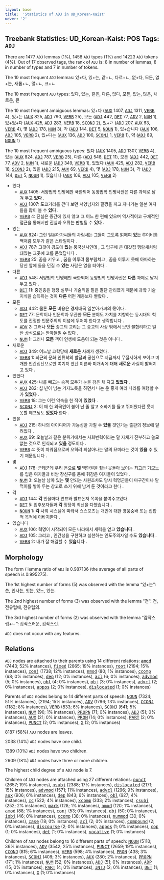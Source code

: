 ```yaml
---
layout: base
title:  'Statistics of ADJ in UD_Korean-Kaist'
udver: '2'
---
```


## Treebank Statistics: UD_Korean-Kaist: POS Tags: `ADJ`

There are 1477 `ADJ` lemmas (1%), 1458 `ADJ` types (1%) and 14223 `ADJ` tokens (4%).
Out of 17 observed tags, the rank of `ADJ` is: 8 in number of lemmas, 8 in number of types and 7 in number of tokens.

The 10 most frequent `ADJ` lemmas: 있+다, 있+는, 같+ㄴ, 다르+ㄴ, 없+다, 모든, 없+는, 새롭+ㄴ, 많+ㄴ, 크+ㄴ

The 10 most frequent `ADJ` types:  있다, 있는, 같은, 다른, 없다, 모든, 없는, 많은, 새로운, 큰

The 10 most frequent ambiguous lemmas: 있+다 (<tt><a href="ko_kaist-pos-AUX.html">AUX</a></tt> 1407, <tt><a href="ko_kaist-pos-ADJ.html">ADJ</a></tt> 1311, <tt><a href="ko_kaist-pos-VERB.html">VERB</a></tt> 4), 있+는 (<tt><a href="ko_kaist-pos-AUX.html">AUX</a></tt> 825, <tt><a href="ko_kaist-pos-ADJ.html">ADJ</a></tt> 790, <tt><a href="ko_kaist-pos-VERB.html">VERB</a></tt> 25), 모든 (<tt><a href="ko_kaist-pos-ADJ.html">ADJ</a></tt> 442, <tt><a href="ko_kaist-pos-DET.html">DET</a></tt> 77, <tt><a href="ko_kaist-pos-ADV.html">ADV</a></tt> 2, <tt><a href="ko_kaist-pos-NUM.html">NUM</a></tt> 1), 있+었+다 (<tt><a href="ko_kaist-pos-AUX.html">AUX</a></tt> 425, <tt><a href="ko_kaist-pos-ADJ.html">ADJ</a></tt> 283, <tt><a href="ko_kaist-pos-VERB.html">VERB</a></tt> 18, <tt><a href="ko_kaist-pos-SCONJ.html">SCONJ</a></tt> 2), 있+ㄹ (<tt><a href="ko_kaist-pos-ADJ.html">ADJ</a></tt> 207, <tt><a href="ko_kaist-pos-AUX.html">AUX</a></tt> 63, <tt><a href="ko_kaist-pos-VERB.html">VERB</a></tt> 4), 몇 (<tt><a href="ko_kaist-pos-ADJ.html">ADJ</a></tt> 178, <tt><a href="ko_kaist-pos-NUM.html">NUM</a></tt> 3), 각 (<tt><a href="ko_kaist-pos-ADJ.html">ADJ</a></tt> 144, <tt><a href="ko_kaist-pos-DET.html">DET</a></tt> 5, <tt><a href="ko_kaist-pos-NOUN.html">NOUN</a></tt> 1), 있+습니다 (<tt><a href="ko_kaist-pos-AUX.html">AUX</a></tt> 106, <tt><a href="ko_kaist-pos-ADJ.html">ADJ</a></tt> 105, <tt><a href="ko_kaist-pos-VERB.html">VERB</a></tt> 2), 있+다는 (<tt><a href="ko_kaist-pos-AUX.html">AUX</a></tt> 136, <tt><a href="ko_kaist-pos-ADJ.html">ADJ</a></tt> 100, <tt><a href="ko_kaist-pos-SCONJ.html">SCONJ</a></tt> 1, <tt><a href="ko_kaist-pos-VERB.html">VERB</a></tt> 1), 약 (<tt><a href="ko_kaist-pos-ADJ.html">ADJ</a></tt> 89, <tt><a href="ko_kaist-pos-NOUN.html">NOUN</a></tt> 1)

The 10 most frequent ambiguous types:  있다 (<tt><a href="ko_kaist-pos-AUX.html">AUX</a></tt> 1405, <tt><a href="ko_kaist-pos-ADJ.html">ADJ</a></tt> 1307, <tt><a href="ko_kaist-pos-VERB.html">VERB</a></tt> 4), 있는 (<tt><a href="ko_kaist-pos-AUX.html">AUX</a></tt> 824, <tt><a href="ko_kaist-pos-ADJ.html">ADJ</a></tt> 787, <tt><a href="ko_kaist-pos-VERB.html">VERB</a></tt> 25), 다른 (<tt><a href="ko_kaist-pos-ADJ.html">ADJ</a></tt> 548, <tt><a href="ko_kaist-pos-DET.html">DET</a></tt> 11), 모든 (<tt><a href="ko_kaist-pos-ADJ.html">ADJ</a></tt> 442, <tt><a href="ko_kaist-pos-DET.html">DET</a></tt> 77, <tt><a href="ko_kaist-pos-ADV.html">ADV</a></tt> 2, <tt><a href="ko_kaist-pos-NUM.html">NUM</a></tt> 1), 새로운 (<tt><a href="ko_kaist-pos-ADJ.html">ADJ</a></tt> 349, <tt><a href="ko_kaist-pos-VERB.html">VERB</a></tt> 1), 있었다 (<tt><a href="ko_kaist-pos-AUX.html">AUX</a></tt> 425, <tt><a href="ko_kaist-pos-ADJ.html">ADJ</a></tt> 282, <tt><a href="ko_kaist-pos-VERB.html">VERB</a></tt> 18, <tt><a href="ko_kaist-pos-SCONJ.html">SCONJ</a></tt> 2), 있을 (<tt><a href="ko_kaist-pos-ADJ.html">ADJ</a></tt> 215, <tt><a href="ko_kaist-pos-AUX.html">AUX</a></tt> 69, <tt><a href="ko_kaist-pos-VERB.html">VERB</a></tt> 4), 몇 (<tt><a href="ko_kaist-pos-ADJ.html">ADJ</a></tt> 178, <tt><a href="ko_kaist-pos-NUM.html">NUM</a></tt> 3), 각 (<tt><a href="ko_kaist-pos-ADJ.html">ADJ</a></tt> 144, <tt><a href="ko_kaist-pos-DET.html">DET</a></tt> 5, <tt><a href="ko_kaist-pos-NOUN.html">NOUN</a></tt> 1), 있습니다 (<tt><a href="ko_kaist-pos-AUX.html">AUX</a></tt> 106, <tt><a href="ko_kaist-pos-ADJ.html">ADJ</a></tt> 105, <tt><a href="ko_kaist-pos-VERB.html">VERB</a></tt> 2)


* 있다
  * <tt><a href="ko_kaist-pos-AUX.html">AUX</a></tt> 1405: 서양법학 인명에만 국한되어 동양법학 인명사전은 다른 과제로 남겨 두고 <b>있다</b> .
  * <tt><a href="ko_kaist-pos-ADJ.html">ADJ</a></tt> 1307: 도쿄거리를 걷다 보면 서양남자와 팔짱을 끼고 지나가는 일본 여자들을 많이 볼 수 <b>있다</b> .
  * <tt><a href="ko_kaist-pos-VERB.html">VERB</a></tt> 4: 진실은 중간에 있지 않고 그 어느 한 편에 있으며 역사적이고 구체적인 접근을 통해서만 진실과 오류는 판별될 수 <b>있다</b> .
* 있는
  * <tt><a href="ko_kaist-pos-AUX.html">AUX</a></tt> 824: 그런 일본아가씨들의 차림새는 그들이 그토록 얽매여 <b>있는</b> 루이비통 백처럼 모두가 같은 스타일이다 .
  * <tt><a href="ko_kaist-pos-ADJ.html">ADJ</a></tt> 787: 그것이 경도에 <b>있는</b> 풍국신사인데 , 그 입구에 큰 대갓집 행랑채처럼 돼있는 그곳에 코를 묻었답니다 .
  * <tt><a href="ko_kaist-pos-VERB.html">VERB</a></tt> 25: 꿈을 키우고 , 꿈을 이루려 몸부림치고 , 꿈을 이루지 못해 아파하는 당신 앞에 돌을 던질 수 <b>있는</b> 사람은 없을 터이다 .
* 다른
  * <tt><a href="ko_kaist-pos-ADJ.html">ADJ</a></tt> 548: 서양법학 인명에만 국한되어 동양법학 인명사전은 <b>다른</b> 과제로 남겨 두고 있다 .
  * <tt><a href="ko_kaist-pos-DET.html">DET</a></tt> 11: 중인층은 행정 실무나 기술직을 맡은 말단 관리였기 때문에 과학 기술 지식을 습득하는 것이 <b>다른</b> 어떤 계층보다 빨랐다 .
* 모든
  * <tt><a href="ko_kaist-pos-ADJ.html">ADJ</a></tt> 442: 물론 <b>모든</b> 비용은 경제대국 일본아가씨의 몫이다 .
  * <tt><a href="ko_kaist-pos-DET.html">DET</a></tt> 77: 문학이나 인문학과 무관한 <b>모든</b> 분야도 가치를 지향하는 동시대의 척도를 진정한 인문주의의 이념에 두어야 한다고 생각합니다 .
  * <tt><a href="ko_kaist-pos-ADV.html">ADV</a></tt> 2: 그러나 <b>모든</b> 종교의 교리는 그 종교의 사상 밖에서 보면 불합리하고 일반 상식으로는 받아들일 수 없다 .
  * <tt><a href="ko_kaist-pos-NUM.html">NUM</a></tt> 1: 그러나 <b>모든</b> 책이 인생에 도움이 되는 것은 아니다 .
* 새로운
  * <tt><a href="ko_kaist-pos-ADJ.html">ADJ</a></tt> 349: 어느날 고학당에 <b>새로운</b> 사례가 생겼다 .
  * <tt><a href="ko_kaist-pos-VERB.html">VERB</a></tt> 1: 최근의 문화 인류학의 발달과 공헌으로 지금까지 무질서하게 보이고 미개한 인간집단으로만 여겨져 왔던 이른바 미개족에 대해 <b>새로운</b> 사실이 밝혀지고 있다 .
* 있었다
  * <tt><a href="ko_kaist-pos-AUX.html">AUX</a></tt> 425: 나를 빼고는 승객 모두가 눈을 감은 채 자고 <b>있었다</b> .
  * <tt><a href="ko_kaist-pos-ADJ.html">ADJ</a></tt> 282: 십 년이 넘는 기자노릇을 하면서 나는 운 좋게 여러 나라를 여행할 수가 <b>있었다</b> .
  * <tt><a href="ko_kaist-pos-VERB.html">VERB</a></tt> 18: 그는 이런 약속을 한 적이 <b>있었다</b> .
  * <tt><a href="ko_kaist-pos-SCONJ.html">SCONJ</a></tt> 2: 이 때 한 외국인이 불이 난 줄 알고 소화기를 들고 뛰어왔다던 웃지 못할 헤프닝도 <b>있었다</b> 한다 .
* 있을
  * <tt><a href="ko_kaist-pos-ADJ.html">ADJ</a></tt> 215: 하나의 아이디어가 가능성을 가질 수 <b>있을</b> 것인가는 출판의 정보에 달려있다 .
  * <tt><a href="ko_kaist-pos-AUX.html">AUX</a></tt> 69: 오늘날과 같은 분위기에서는 사회변혁이라는 말 자체가 진부하고 쓸모 없는 것으로 인식되고 <b>있을</b> 정도이다 .
  * <tt><a href="ko_kaist-pos-VERB.html">VERB</a></tt> 4: 뜻이 지워짐으로써 오히려 되살아나는 말의 묘미라는 것이 <b>있을</b> 수 있기 때문입니다 .
* 몇
  * <tt><a href="ko_kaist-pos-ADJ.html">ADJ</a></tt> 178: 군데군데 우리 돈으로 <b>몇</b> 백만원을 훨씬 웃돌아 보이는 최고급 기모노를 입은 여자들과 비싼 장신구를 몸에 휘감은 여자들이 있었다 .
  * <tt><a href="ko_kaist-pos-NUM.html">NUM</a></tt> 3: 오늘날 남아 있는 <b>몇</b> 안되는 사원조차도 당시 혁명군들이 마구간이나 말 먹이를 쌓아 두는 창고로 쓰기 위해 남겨 둔 것이라고 한다 .
* 각
  * <tt><a href="ko_kaist-pos-ADJ.html">ADJ</a></tt> 144: <b>각</b> 인물마다 연표와 발표논저 목록을 붙여주고있다 .
  * <tt><a href="ko_kaist-pos-DET.html">DET</a></tt> 5: 입후보자들과 <b>각</b> 정당이 최선을 다했습니다 .
  * <tt><a href="ko_kaist-pos-NOUN.html">NOUN</a></tt> 1: <b>각</b> 사회 시스템에 따라서 쇼스포츠는 개인에 대한 영웅숭배 또는 집합적 목적에 이바지한다 .
* 있습니다
  * <tt><a href="ko_kaist-pos-AUX.html">AUX</a></tt> 106: 혁명이 시작되어 모든 나라에서 세력을 얻고 <b>있습니다</b> .
  * <tt><a href="ko_kaist-pos-ADJ.html">ADJ</a></tt> 105: 그리고 , 인간성을 구현하고 실천하는 인도주의자일 수도 <b>있습니다</b> .
  * <tt><a href="ko_kaist-pos-VERB.html">VERB</a></tt> 2: 내가 잘 해결할 수 <b>있습니다</b> .

## Morphology

The form / lemma ratio of `ADJ` is 0.987136 (the average of all parts of speech is 0.995275).

The 1st highest number of forms (5) was observed with the lemma “있+는”: 쓴, 인사는, 잇는, 있느, 있는.

The 2nd highest number of forms (3) was observed with the lemma “전”: 전, 전유럽에, 전유럽의.

The 3rd highest number of forms (2) was observed with the lemma “갑작스럽+ㄴ”: 갑작스러운, 갑작스런.

`ADJ` does not occur with any features.


## Relations

`ADJ` nodes are attached to their parents using 14 different relations: <tt><a href="ko_kaist-dep-amod.html">amod</a></tt> (7443; 52% instances), <tt><a href="ko_kaist-dep-fixed.html">fixed</a></tt> (2665; 19% instances), <tt><a href="ko_kaist-dep-root.html">root</a></tt> (2194; 15% instances), <tt><a href="ko_kaist-dep-conj.html">conj</a></tt> (1738; 12% instances), <tt><a href="ko_kaist-dep-nmod.html">nmod</a></tt> (80; 1% instances), <tt><a href="ko_kaist-dep-ccomp.html">ccomp</a></tt> (68; 0% instances), <tt><a href="ko_kaist-dep-dep.html">dep</a></tt> (12; 0% instances), <tt><a href="ko_kaist-dep-acl.html">acl</a></tt> (6; 0% instances), <tt><a href="ko_kaist-dep-advmod.html">advmod</a></tt> (5; 0% instances), <tt><a href="ko_kaist-dep-obl.html">obl</a></tt> (4; 0% instances), <tt><a href="ko_kaist-dep-obj.html">obj</a></tt> (3; 0% instances), <tt><a href="ko_kaist-dep-advcl.html">advcl</a></tt> (2; 0% instances), <tt><a href="ko_kaist-dep-appos.html">appos</a></tt> (2; 0% instances), <tt><a href="ko_kaist-dep-dislocated.html">dislocated</a></tt> (1; 0% instances)

Parents of `ADJ` nodes belong to 14 different parts of speech: <tt><a href="ko_kaist-pos-NOUN.html">NOUN</a></tt> (7324; 51% instances),  (2194; 15% instances), <tt><a href="ko_kaist-pos-ADV.html">ADV</a></tt> (1796; 13% instances), <tt><a href="ko_kaist-pos-CCONJ.html">CCONJ</a></tt> (1182; 8% instances), <tt><a href="ko_kaist-pos-VERB.html">VERB</a></tt> (833; 6% instances), <tt><a href="ko_kaist-pos-SCONJ.html">SCONJ</a></tt> (641; 5% instances), <tt><a href="ko_kaist-pos-NUM.html">NUM</a></tt> (90; 1% instances), <tt><a href="ko_kaist-pos-PROPN.html">PROPN</a></tt> (71; 0% instances), <tt><a href="ko_kaist-pos-ADJ.html">ADJ</a></tt> (51; 0% instances), <tt><a href="ko_kaist-pos-AUX.html">AUX</a></tt> (21; 0% instances), <tt><a href="ko_kaist-pos-PRON.html">PRON</a></tt> (14; 0% instances), <tt><a href="ko_kaist-pos-PART.html">PART</a></tt> (2; 0% instances), <tt><a href="ko_kaist-pos-PUNCT.html">PUNCT</a></tt> (2; 0% instances), <tt><a href="ko_kaist-pos-X.html">X</a></tt> (2; 0% instances)

8187 (58%) `ADJ` nodes are leaves.

2038 (14%) `ADJ` nodes have one child.

1389 (10%) `ADJ` nodes have two children.

2609 (18%) `ADJ` nodes have three or more children.

The highest child degree of a `ADJ` node is 7.

Children of `ADJ` nodes are attached using 27 different relations: <tt><a href="ko_kaist-dep-punct.html">punct</a></tt> (2657; 19% instances), <tt><a href="ko_kaist-dep-nsubj.html">nsubj</a></tt> (2388; 17% instances), <tt><a href="ko_kaist-dep-dislocated.html">dislocated</a></tt> (2171; 15% instances), <tt><a href="ko_kaist-dep-advmod.html">advmod</a></tt> (1571; 11% instances), <tt><a href="ko_kaist-dep-advcl.html">advcl</a></tt> (1296; 9% instances), <tt><a href="ko_kaist-dep-aux.html">aux</a></tt> (906; 6% instances), <tt><a href="ko_kaist-dep-dep.html">dep</a></tt> (843; 6% instances), <tt><a href="ko_kaist-dep-obl.html">obl</a></tt> (627; 4% instances), <tt><a href="ko_kaist-dep-cc.html">cc</a></tt> (522; 4% instances), <tt><a href="ko_kaist-dep-xcomp.html">xcomp</a></tt> (333; 2% instances), <tt><a href="ko_kaist-dep-csubj.html">csubj</a></tt> (252; 2% instances), <tt><a href="ko_kaist-dep-mark.html">mark</a></tt> (128; 1% instances), <tt><a href="ko_kaist-dep-nmod.html">nmod</a></tt> (120; 1% instances), <tt><a href="ko_kaist-dep-amod.html">amod</a></tt> (88; 1% instances), <tt><a href="ko_kaist-dep-conj.html">conj</a></tt> (53; 0% instances), <tt><a href="ko_kaist-dep-obj.html">obj</a></tt> (50; 0% instances), <tt><a href="ko_kaist-dep-iobj.html">iobj</a></tt> (46; 0% instances), <tt><a href="ko_kaist-dep-ccomp.html">ccomp</a></tt> (38; 0% instances), <tt><a href="ko_kaist-dep-nummod.html">nummod</a></tt> (30; 0% instances), <tt><a href="ko_kaist-dep-case.html">case</a></tt> (18; 0% instances), <tt><a href="ko_kaist-dep-acl.html">acl</a></tt> (2; 0% instances), <tt><a href="ko_kaist-dep-compound.html">compound</a></tt> (2; 0% instances), <tt><a href="ko_kaist-dep-discourse.html">discourse</a></tt> (2; 0% instances), <tt><a href="ko_kaist-dep-appos.html">appos</a></tt> (1; 0% instances), <tt><a href="ko_kaist-dep-cop.html">cop</a></tt> (1; 0% instances), <tt><a href="ko_kaist-dep-det.html">det</a></tt> (1; 0% instances), <tt><a href="ko_kaist-dep-vocative.html">vocative</a></tt> (1; 0% instances)

Children of `ADJ` nodes belong to 16 different parts of speech: <tt><a href="ko_kaist-pos-NOUN.html">NOUN</a></tt> (5110; 36% instances), <tt><a href="ko_kaist-pos-ADV.html">ADV</a></tt> (3542; 25% instances), <tt><a href="ko_kaist-pos-PUNCT.html">PUNCT</a></tt> (2659; 19% instances), <tt><a href="ko_kaist-pos-CCONJ.html">CCONJ</a></tt> (815; 6% instances), <tt><a href="ko_kaist-pos-VERB.html">VERB</a></tt> (598; 4% instances), <tt><a href="ko_kaist-pos-PRON.html">PRON</a></tt> (438; 3% instances), <tt><a href="ko_kaist-pos-SCONJ.html">SCONJ</a></tt> (408; 3% instances), <tt><a href="ko_kaist-pos-AUX.html">AUX</a></tt> (280; 2% instances), <tt><a href="ko_kaist-pos-PROPN.html">PROPN</a></tt> (171; 1% instances), <tt><a href="ko_kaist-pos-NUM.html">NUM</a></tt> (52; 0% instances), <tt><a href="ko_kaist-pos-ADJ.html">ADJ</a></tt> (51; 0% instances), <tt><a href="ko_kaist-pos-ADP.html">ADP</a></tt> (15; 0% instances), <tt><a href="ko_kaist-pos-PART.html">PART</a></tt> (4; 0% instances), <tt><a href="ko_kaist-pos-INTJ.html">INTJ</a></tt> (2; 0% instances), <tt><a href="ko_kaist-pos-DET.html">DET</a></tt> (1; 0% instances), <tt><a href="ko_kaist-pos-X.html">X</a></tt> (1; 0% instances)

